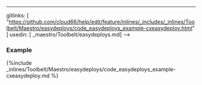 ---
gitlinks: [ "https://github.com/cloud66/help/edit/feature/inlines/_includes/_inlines/Toolbelt/Maestro/easydeploys/code_easydeploys_example-cxeasydeploy.html" ]
 usedin: [ _maestro/Toolbelt/easydeploys.md] -->


### Example



{%include _inlines/Toolbelt/Maestro/easydeploys/code_easydeploys_example-cxeasydeploy.md %}



